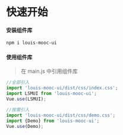 # 快速开始

#### 安装组件库

```bash
npm i louis-mooc-ui
```

#### 使用组件库
> 在 main.js 中引用组件库

```javascript
//全部引入
import 'louis-mooc-ui/dist/css/index.css';
import LSMUI from 'louis-mooc-ui';
Vue.use(LSMUI);

//按需引入
import 'louis-mooc-ui/dist/css/demo.css';
import {Demo} from 'louis-mooc-ui';
Vue.use(Demo);
```
